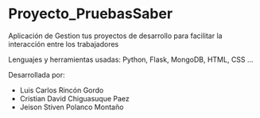 # Proyecto_PruebasSaber
Aplicación de Gestion tus proyectos de desarrollo para facilitar la interacción entre los trabajadores

Lenguajes y herramientas usadas: Python, Flask, MongoDB, HTML, CSS ...

Desarrollada por:
- Luis Carlos Rincón Gordo
- Cristian David Chiguasuque Paez
- Jeison Stiven Polanco Montaño
